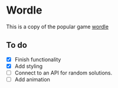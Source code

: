 # Wordle

This is a copy of the popular game [wordle](https://www.nytimes.com/games/wordle/index.html)

## To do

- [x] Finish functionality
- [x] Add styling
- [ ] Connect to an API for random solutions.
- [ ] Add animation